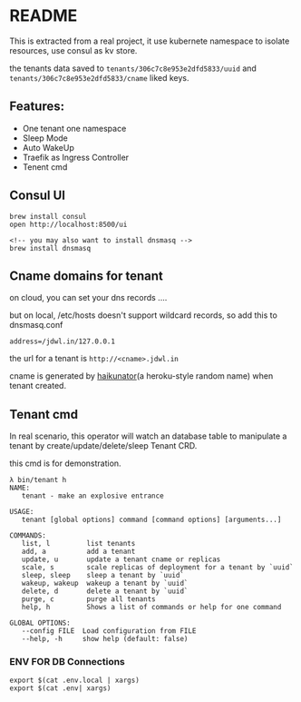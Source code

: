 # README

This is extracted from a real project, it use kubernete namespace to isolate resources, use consul as kv store.

the tenants data saved to `tenants/306c7c8e953e2dfd5833/uuid` and `tenants/306c7c8e953e2dfd5833/cname` liked keys. 

## Features:

- One tenant one namespace
- Sleep Mode
- Auto WakeUp
- Traefik as Ingress Controller
- Tenent cmd

## Consul UI

```
brew install consul
open http://localhost:8500/ui

<!-- you may also want to install dnsmasq -->
brew install dnsmasq
```

## Cname domains for tenant

on cloud, you can set your dns records ....

but on local, /etc/hosts doesn't support wildcard records, so add this to dnsmasq.conf

```
address=/jdwl.in/127.0.0.1
```

the url for a tenant is `http://<cname>.jdwl.in`

cname is generated by [haikunator](http://github.com/atrox/haikunatorgo)(a heroku-style random name) when tenant created.


## Tenant cmd

In real scenario, this operator will watch an database table to manipulate a tenant by create/update/delete/sleep Tenant CRD.

this cmd is for demonstration.

```
λ bin/tenant h
NAME:
   tenant - make an explosive entrance

USAGE:
   tenant [global options] command [command options] [arguments...]

COMMANDS:
   list, l         list tenants
   add, a          add a tenant
   update, u       update a tenant cname or replicas
   scale, s        scale replicas of deployment for a tenant by `uuid`
   sleep, sleep    sleep a tenant by `uuid`
   wakeup, wakeup  wakeup a tenant by `uuid`
   delete, d       delete a tenant by `uuid`
   purge, c        purge all tenants
   help, h         Shows a list of commands or help for one command

GLOBAL OPTIONS:
   --config FILE  Load configuration from FILE
   --help, -h     show help (default: false)
```


### ENV FOR DB Connections
```
export $(cat .env.local | xargs)
export $(cat .env| xargs)
```
